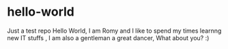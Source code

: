 # hello-world
Just a test repo
Hello World, I am Romy and I like to spend my times learnng new IT stuffs , I am also a gentleman a great dancer, What about you? :)
